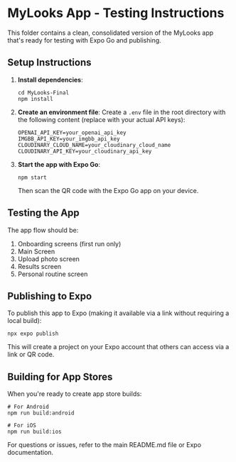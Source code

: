 # MyLooks App - Testing Instructions

This folder contains a clean, consolidated version of the MyLooks app that's ready for testing with Expo Go and publishing.

## Setup Instructions

1. **Install dependencies**:
   ```
   cd MyLooks-Final
   npm install
   ```

2. **Create an environment file**:
   Create a `.env` file in the root directory with the following content (replace with your actual API keys):
   ```
   OPENAI_API_KEY=your_openai_api_key
   IMGBB_API_KEY=your_imgbb_api_key
   CLOUDINARY_CLOUD_NAME=your_cloudinary_cloud_name
   CLOUDINARY_API_KEY=your_cloudinary_api_key
   ```

3. **Start the app with Expo Go**:
   ```
   npm start
   ```
   Then scan the QR code with the Expo Go app on your device.

## Testing the App

The app flow should be:
1. Onboarding screens (first run only)
2. Main Screen
3. Upload photo screen
4. Results screen
5. Personal routine screen

## Publishing to Expo

To publish this app to Expo (making it available via a link without requiring a local build):

```
npx expo publish
```

This will create a project on your Expo account that others can access via a link or QR code.

## Building for App Stores

When you're ready to create app store builds:

```
# For Android
npm run build:android

# For iOS
npm run build:ios
```

For questions or issues, refer to the main README.md file or Expo documentation.
